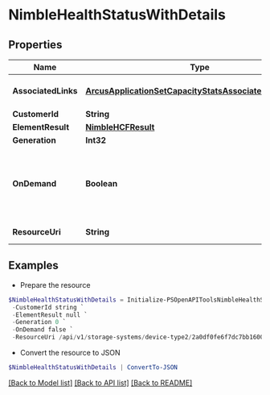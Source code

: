 # NimbleHealthStatusWithDetails
## Properties

Name | Type | Description | Notes
------------ | ------------- | ------------- | -------------
**AssociatedLinks** | [**ArcusApplicationSetCapacityStatsAssociatedLinksInner[]**](ArcusApplicationSetCapacityStatsAssociatedLinksInner.md) | Associated Links Details | [optional] 
**CustomerId** | **String** | customerId | [optional] 
**ElementResult** | [**NimbleHCFResult**](NimbleHCFResult.md) |  | [optional] 
**Generation** | **Int32** | generation | [optional] 
**OnDemand** | **Boolean** | Flag to indicate running the health checks and then report results. | [optional] 
**ResourceUri** | **String** | Link to the object URI | [optional] 

## Examples

- Prepare the resource
```powershell
$NimbleHealthStatusWithDetails = Initialize-PSOpenAPIToolsNimbleHealthStatusWithDetails  -AssociatedLinks [{&quot;resourceUri&quot;:&quot;/api/v1/storage-systems/device-type2/2a0df0fe6f7dc7bb16000000000000000000004817&quot;,&quot;type&quot;:&quot;storage-systems&quot;}] `
 -CustomerId string `
 -ElementResult null `
 -Generation 0 `
 -OnDemand false `
 -ResourceUri /api/v1/storage-systems/device-type2/2a0df0fe6f7dc7bb16000000000000000000004817
```

- Convert the resource to JSON
```powershell
$NimbleHealthStatusWithDetails | ConvertTo-JSON
```

[[Back to Model list]](../README.md#documentation-for-models) [[Back to API list]](../README.md#documentation-for-api-endpoints) [[Back to README]](../README.md)

